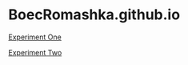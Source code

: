 # BoecRomashka.github.io
[Experiment One](https://boecromashka.github.io/first/)

[Experiment Two](https://boecromashka.github.io/sweden/)
